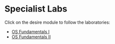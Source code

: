 # Specialist Labs

Click on the desire module to follow the laboratories: 
-  [OS Fundamentals I](https://github.com/mitchcr/specialist/blob/main/OS_Fundamentals_I/OS%20Fundamentals%20I.md)
-  [OS Fundamentals II](https://github.com/mitchcr/specialist/blob/main/OS_Fundamentals_II/OS%20Fundamentals%20II.md)
